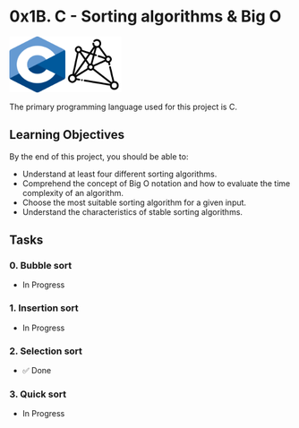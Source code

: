# 0x1B. C - Sorting algorithms & Big O
<img src="clang_logo.png" alt="Clang Logo" width="100" height="100"/><img src="algo.png" alt="Clang Logo" width="100" height="100"/>

The primary programming language used for this project is C.

## Learning Objectives
By the end of this project, you should be able to:

- Understand at least four different sorting algorithms.
- Comprehend the concept of Big O notation and how to evaluate the time complexity of an algorithm.
- Choose the most suitable sorting algorithm for a given input.
- Understand the characteristics of stable sorting algorithms.

## Tasks

### 0. Bubble sort
- In Progress

### 1. Insertion sort
- In Progress

### 2. Selection sort
- :white_check_mark: Done

### 3. Quick sort
- In Progress
